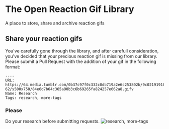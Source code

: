 # The Open Reaction Gif Library
A place to store, share and archive reaction gifs

## Share your reaction gifs
You've carefully gone through the library, and after carefull consideration, you've decided that your precious reaction gif is missing from our library. Please submit a Pull Request with the addition of your gif in the following format:
```
----
URL: https://64.media.tumblr.com/0b37c97f0c332c0db719a2e6c253802b/9c02191918019e5b-62/s500x750/84e6d7b64c365a90b3c6b69265fa824257e662a8.gifv
Name: Research
Tags: research, more-tags
```
### Please
Do your research before submitting requests.
![research, more-tags](https://64.media.tumblr.com/0b37c97f0c332c0db719a2e6c253802b/9c02191918019e5b-62/s500x750/84e6d7b64c365a90b3c6b69265fa824257e662a8.gifv)
